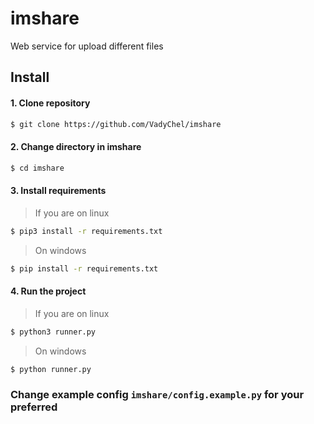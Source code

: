 # imshare
Web service for upload different files

## Install
#### 1. Clone repository
```bash
$ git clone https://github.com/VadyChel/imshare
```
#### 2. Change directory in imshare
```bash
$ cd imshare
```
#### 3. Install requirements
> If you are on linux
```bash
$ pip3 install -r requirements.txt
```
> On windows
```bash
$ pip install -r requirements.txt
```
#### 4. Run the project
> If you are on linux
```bash
$ python3 runner.py
```
> On windows
```bash
$ python runner.py
```

### Change example config `imshare/config.example.py` for your preferred
